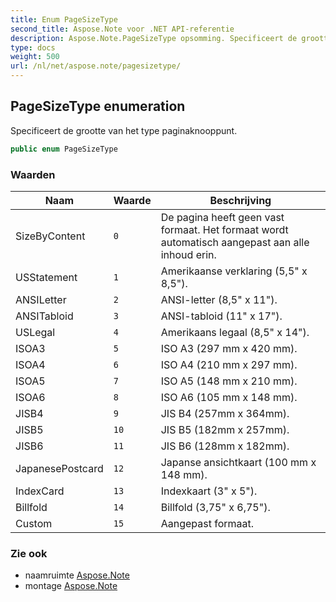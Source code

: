 ```yaml
---
title: Enum PageSizeType
second_title: Aspose.Note voor .NET API-referentie
description: Aspose.Note.PageSizeType opsomming. Specificeert de grootte van het type paginaknooppunt.
type: docs
weight: 500
url: /nl/net/aspose.note/pagesizetype/
---
```

## PageSizeType enumeration

Specificeert de grootte van het type paginaknooppunt.

```csharp
public enum PageSizeType
```

### Waarden

| Naam | Waarde | Beschrijving |
| --- | --- | --- |
| SizeByContent | `0` | De pagina heeft geen vast formaat. Het formaat wordt automatisch aangepast aan alle inhoud erin. |
| USStatement | `1` | Amerikaanse verklaring (5,5" x 8,5"). |
| ANSILetter | `2` | ANSI-letter (8,5" x 11"). |
| ANSITabloid | `3` | ANSI-tabloid (11" x 17"). |
| USLegal | `4` | Amerikaans legaal (8,5" x 14"). |
| ISOA3 | `5` | ISO A3 (297 mm x 420 mm). |
| ISOA4 | `6` | ISO A4 (210 mm x 297 mm). |
| ISOA5 | `7` | ISO A5 (148 mm x 210 mm). |
| ISOA6 | `8` | ISO A6 (105 mm x 148 mm). |
| JISB4 | `9` | JIS B4 (257mm x 364mm). |
| JISB5 | `10` | JIS B5 (182mm x 257mm). |
| JISB6 | `11` | JIS B6 (128mm x 182mm). |
| JapanesePostcard | `12` | Japanse ansichtkaart (100 mm x 148 mm). |
| IndexCard | `13` | Indexkaart (3" x 5"). |
| Billfold | `14` | Billfold (3,75" x 6,75"). |
| Custom | `15` | Aangepast formaat. |

### Zie ook

* naamruimte [Aspose.Note](../../aspose.note/)
* montage [Aspose.Note](../../)


